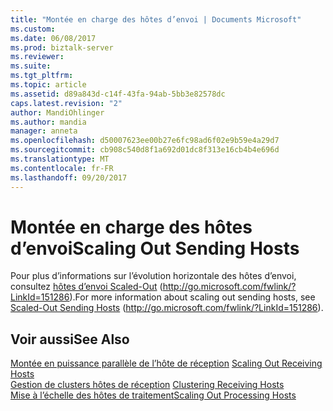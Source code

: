 ```yaml
---
title: "Montée en charge des hôtes d’envoi | Documents Microsoft"
ms.custom: 
ms.date: 06/08/2017
ms.prod: biztalk-server
ms.reviewer: 
ms.suite: 
ms.tgt_pltfrm: 
ms.topic: article
ms.assetid: d89a843d-c14f-43fa-94ab-5bb3e82578dc
caps.latest.revision: "2"
author: MandiOhlinger
ms.author: mandia
manager: anneta
ms.openlocfilehash: d50007623ee00b27e6fc98ad6f02e9b59e4a29d7
ms.sourcegitcommit: cb908c540d8f1a692d01dc8f313e16cb4b4e696d
ms.translationtype: MT
ms.contentlocale: fr-FR
ms.lasthandoff: 09/20/2017
---
```

# <a name="scaling-out-sending-hosts"></a><span data-ttu-id="bdf7a-102">Montée en charge des hôtes d’envoi</span><span class="sxs-lookup"><span data-stu-id="bdf7a-102">Scaling Out Sending Hosts</span></span>
<span data-ttu-id="bdf7a-103">Pour plus d’informations sur l’évolution horizontale des hôtes d’envoi, consultez [hôtes d’envoi Scaled-Out](http://go.microsoft.com/fwlink/?LinkId=151286) (http://go.microsoft.com/fwlink/?LinkId=151286).</span><span class="sxs-lookup"><span data-stu-id="bdf7a-103">For more information about scaling out sending hosts, see [Scaled-Out Sending Hosts](http://go.microsoft.com/fwlink/?LinkId=151286) (http://go.microsoft.com/fwlink/?LinkId=151286).</span></span>  
  
## <a name="see-also"></a><span data-ttu-id="bdf7a-104">Voir aussi</span><span class="sxs-lookup"><span data-stu-id="bdf7a-104">See Also</span></span>  
 <span data-ttu-id="bdf7a-105">[Montée en puissance parallèle de l’hôte de réception](../technical-guides/scaling-out-receiving-hosts.md) </span><span class="sxs-lookup"><span data-stu-id="bdf7a-105">[Scaling Out Receiving Hosts](../technical-guides/scaling-out-receiving-hosts.md) </span></span>  
 <span data-ttu-id="bdf7a-106">[Gestion de clusters hôtes de réception](../technical-guides/clustering-receiving-hosts.md) </span><span class="sxs-lookup"><span data-stu-id="bdf7a-106">[Clustering Receiving Hosts](../technical-guides/clustering-receiving-hosts.md) </span></span>  
 [<span data-ttu-id="bdf7a-107">Mise à l’échelle des hôtes de traitement</span><span class="sxs-lookup"><span data-stu-id="bdf7a-107">Scaling Out Processing Hosts</span></span>](../technical-guides/scaling-out-processing-hosts.md)